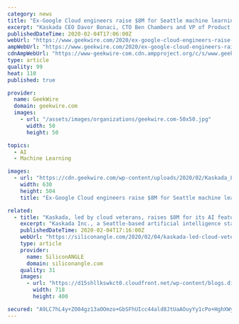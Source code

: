 ```yaml
---
category: news
title: "Ex-Google Cloud engineers raise $8M for Seattle machine learning startup Kaskada"
excerpt: "Kaskada CEO Davor Bonaci, CTO Ben Chambers and VP of Product Emily Kruger. (Kaskada Photo) Machine learning is all the rage in big tech, but still largely unavailable to most companies that don’t have the resources or the knowhow to build it. Seattle startup Kaskada wants to change that. The company just raised a $8 million Series A round to ..."
publishedDateTime: 2020-02-04T17:06:00Z
webUrl: "https://www.geekwire.com/2020/ex-google-cloud-engineers-raise-8m-seattle-machine-learning-startup-kaskada/"
ampWebUrl: "https://www.geekwire.com/2020/ex-google-cloud-engineers-raise-8m-seattle-machine-learning-startup-kaskada/amp/"
cdnAmpWebUrl: "https://www-geekwire-com.cdn.ampproject.org/c/s/www.geekwire.com/2020/ex-google-cloud-engineers-raise-8m-seattle-machine-learning-startup-kaskada/amp/"
type: article
quality: 99
heat: 110
published: true

provider:
  name: GeekWire
  domain: geekwire.com
  images:
    - url: "/assets/images/organizations/geekwire.com-50x50.jpg"
      width: 50
      height: 50

topics:
  - AI
  - Machine Learning

images:
  - url: "https://cdn.geekwire.com/wp-content/uploads/2020/02/Kaskada_Leadership_team-630x504.jpg"
    width: 630
    height: 504
    title: "Ex-Google Cloud engineers raise $8M for Seattle machine learning startup Kaskada"

related:
  - title: "Kaskada, led by cloud veterans, raises $8M for its AI feature engineering platform"
    excerpt: "Kaskada Inc., a Seattle-based artificial intelligence startup led by Google LLC and Amazon Web Services Inc. veterans, today announced that it has raised $8 million in funding. Kaskada is on a quest to automate the so-called feature engineering phase of enterprise AI projects, which is simultaneously one of the most important and one of the ..."
    publishedDateTime: 2020-02-04T17:16:00Z
    webUrl: "https://siliconangle.com/2020/02/04/kaskada-led-cloud-veterans-raises-8m-ai-feature-development-platform/"
    type: article
    provider:
      name: SiliconANGLE
      domain: siliconangle.com
    quality: 31
    images:
      - url: "https://d15shllkswkct0.cloudfront.net/wp-content/blogs.dir/1/files/2020/02/unsplash.png"
        width: 718
        height: 400

secured: "A9LC7hL4y+ZO04gz13aOOmzo+GbSFhUIcc44ald8JtUaAOuyYy1cPo+HghXWypXrneC+gci1hg5gA5OEUUtZIeko4Mp9s6CWb2hctgcD0ibfJoXrtVQHYbC7JhR5cNTBV+jaC1uFHOGoHKG4qsECNOTGuy0QmSF1iO3AR0fYt5BWEpzxyMWTHec832LVg3xYUOSnOcy2HDoNE5GoUIy03r7r2pm+B/WSnON3/yMYX3O00c7ttJtsP3I33h3vagm59KiIC+FjJ/i1VTzM4luGy2vHNfmFEtArrwIgCxhNL6p7cqTooX11BA9b8R0J7xQaLc+aYXuxRxAopVl7yVRrl9MoDrjy+NMqnZ66q+1d+WHv2IlDh8s8GKTCk+SXXDFUiDmT1h0M0aLNNevBOCUk0zB7Veb0a0hT0mnjfT31i1vj2twwRjLfebCb/pFoLd7SriD7PhpLGqH/faZAZaWanZCEbEVVTuo8tD2ig6rr9gM=;vE8TE+MvEJM6zY7OHbBkTw=="
---
```


